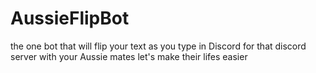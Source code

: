# AussieFlipBot
the one bot that will flip your text as you type in Discord
for that discord server with your Aussie mates
let's make their lifes easier
